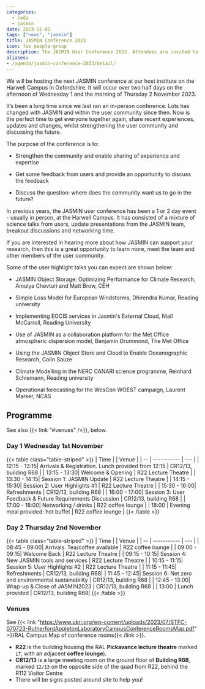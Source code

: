 ```yaml
---
categories:
  - ceda
  - jasmin
date: 2023-11-01
tags: ["news", "jasmin"]
title: JASMIN Conference 2023
icon: fas people-group
description: The JASMIN User Conference 2023. Attendees are invited to Rutherford Appleton Laboratory to hear the latest updates on JASMIN and share user highlights.
aliases: 
- /agenda/jasmin-conference-2023/detail/
---
```


We will be hosting the next JASMIN conference at our host institute on the Harwell Campus in Oxfordshire. It will occur over two half days on the afternoon of Wednesday 1 and the morning of Thursday 2 November 2023.

It’s been a long time since we last ran an in-person conference. Lots has changed with JASMIN and within the user community since then. Now is the perfect time to get everyone together again, share recent experiences, updates and changes, whilst strengthening the user community and discussing the future.

The purpose of the conference is to:

- Strengthen the community and enable sharing of experience and expertise

- Get some feedback from users and provide an opportunity to discuss the feedback

- Discuss the question: where does the community want us to go in the future?

In previous years, the JASMIN user conference has been a 1 or 2 day event - usually in person, at the Harwell Campus. It has consisted of a mixture of science talks from users, update presentations from the JASMIN team, breakout discussions and networking time.

If you are interested in hearing more about how JASMIN can support your research, then this is a great opportunity to learn more, meet the team and other members of the user community.

Some of the user highlight talks you can expect are shown below:

- JASMIN Object Storage: Optimizing Performance for Climate Research, Amulya Chevturi and Matt Brow, CEH

- Simple Loss Model for European Windstorms, Dhirendra Kumar, Reading university

- Implementing EOCIS services in Jasmin's External Cloud, Niall McCarroll, Reading University

- Use of JASMIN as a collaboration platform for the Met Office atmospheric dispersion model, Benjamin Drummond, The Met Office

- Using the JASMIN Object Store and Cloud to Enable Oceanographic Research, Colin Sauze

- Climate Modelling in the NERC CANARI science programme, Reinhard Schiemann, Reading university

- Operational forecasting for the WesCon WOEST campaign, Laurent Marker, NCAS

## Programme

See also {{< link "#venues" />}}, below.

### Day 1 Wednesday 1st November

{{< table class="table-striped" >}}
| Time  |         | Venue |
| -- | ----------- | --- |
| 12:15 - 13:15| Arrivals & Registration. Lunch provided from 12:15 | CR12/13, building R68 |
| 13:15 - 13:30| Welcome & Opening | R22 Lecture Theatre |
| 13:30 - 14:15| Session 1: JASMIN Update | R22 Lecture Theatre |
| 14:15 - 15:30| Session 2: User Highlights #1 | R22 Lecture Theatre |
| 15:30 - 16:00| Refreshments | CR12/13, building R68 |
| 16:00 - 17:00| Session 3: User Feedback & Future Requirements Discussion | CR12/13, building R68 |
| 17:00 - 18:00| Networking / drinks | R22 coffee lounge |
| 18:00        | Evening meal provided: hot buffet | R22 coffee lounge |
{{< /table >}}

### Day 2 Thursday 2nd November

{{< table class="table-striped" >}}
| Time  |         | Venue |
| -- | ----------- | --- |
| 08:45 - 09:00| Arrivals. Tea/coffee available | R22 coffee lounge |
| 09:00 - 09:15| Welcome Back | R22 Lecture Theatre |
| 09:15 - 10:15| Session 4: New JASMIN tools and services | R22 Lecture Theatre |
| 10:15 - 11:15| Session 5: User Highlights #2 | R22 Lecture Theatre |
| 11:15 - 11:45| Refreshments | CR12/13, building R68|
| 11:45 - 12:45| Session 6: Net zero and environmental sustainability | CR12/13, building R68 |
| 12:45 - 13:00| Wrap-up & Close of JASMIN2023 | CR12/13, building R68 |
| 13:00        | Lunch provided | CR12/13, building R68|
{{< /table >}}

### Venues

See {{< link "https://www.ukri.org/wp-content/uploads/2023/07/STFC-070723-RutherfordAppletonLaboratoryCampusConferenceRoomsMap.pdf" >}}RAL Campus Map of conference rooms{{< /link >}}.

- **R22** is the building housing the RAL **Pickavance lecture theatre** marked `LT`, with an adjacent **coffee lounge**).
- **CR12/13** is a large meeting room on the ground floor of **Building R68**, marked `12/13` on the opposite side of the quad from R22, behind the R112 Visitor Centre
- There will be signs posted around site to help you!
